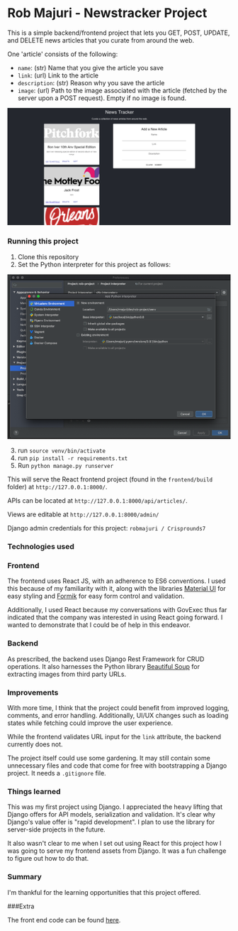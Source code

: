 # Rob Majuri - Newstracker Project

This is a simple backend/frontend project that lets you GET, POST, UPDATE, and DELETE news articles that you curate from around the web.

One 'article' consists of the following:

* `name`: (str) Name that you give the article you save
* `link`: (url) Link to the article
* `description`: (str) Reason why you save the article
* `image`: (url) Path to the image associated with the article (fetched by the server upon a POST request). Empty if no image is found.

![FE screenshot](./FE.png)


### Running this project
1. Clone this repository
2. Set the Python interpreter for this project as follows:

![Example for setting this project's interpreter](./example.png)

3. run `source venv/bin/activate`
4. run `pip install -r requirements.txt`
5. Run `python manage.py runserver`

This will serve the React frontend project (found in the `frontend/build` folder) at `http://127.0.0.1:8000/`.

APIs can be located at `http://127.0.0.1:8000/api/articles/`.

Views are editable at `http://127.0.0.1:8000/admin/`

Django admin credentials for this project: `robmajuri / Crisprounds7`

### Technologies used

### Frontend
The frontend uses React JS, with an adherence to ES6 conventions. I used this because of my familiarity with it, along with the libraries [Material UI](https://material-ui.com/) for easy styling and [Formik](https://formik.org/) for easy form control and validation.

Additionally, I used React because my conversations with GovExec thus far indicated that the company was interested in using React going forward. I wanted to demonstrate that I could be of help in this endeavor.
 
### Backend

As prescribed, the backend uses Django Rest Framework for CRUD operations. It also harnesses the Python library [Beautiful Soup](https://www.crummy.com/software/BeautifulSoup/bs4/doc/) for extracting images from third party URLs.

### Improvements

With more time, I think that the project could benefit from improved logging, comments, and error handling. Additionally, UI/UX changes such as loading states while fetching could improve the user experience.

While the frontend validates URL input for the `link` attribute, the backend currently does not.

The project itself could use some gardening. It may still contain some unnecessary files and code that come for free with bootstrapping a Django project. It needs a `.gitignore` file.

### Things learned

This was my first project using Django. I appreciated the heavy lifting that Django offers for API models, serialization and validation. It's clear why Django's value offer is "rapid development". I plan to use the library for server-side projects in the future.

It also wasn't clear to me when I set out using React for this project how I was going to serve my frontend assets from Django. It was a fun challenge to figure out how to do that.

### Summary
I'm thankful for the learning opportunities that this project offered. 

###Extra 

The front end code can be found [here](https://github.com/rmajuri/rob-project-fe).
